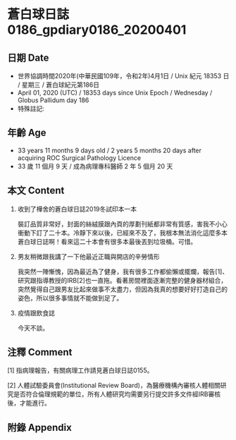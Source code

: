 [_metadata_:encoding]: - "utf-8"
[_metadata_:fileformat]: - "markdown"
[_metadata_:MIME_type]: - "text/plain"
[_metadata_:markdown_version]: - "commonmark version 0.29"
[_metadata_:markdown_spec]: - "https://spec.commonmark.org/0.29/"

# 蒼白球日誌0186_gpdiary0186_20200401 #

## 日期 Date ##

* 世界協調時間2020年(中華民國109年，令和2年)4月1日 / Unix 紀元 18353 日 / 星期三 / 蒼白球紀元第186日
* April 01, 2020 (UTC) / 18353 days since Unix Epoch / Wednesday / Globus Pallidum day 186
* 特殊註記:

## 年齡 Age ##

* 33 years 11 months 9 days old / 2 years 5 months 20 days after acquiring ROC Surgical Pathology Licence
* 33 歲 11 個月 9 天 / 成為病理專科醫師 2 年 5 個月 20 天

## 本文 Content ##

1. 收到了樺舍的蒼白球日誌2019冬試印本一本

    裝訂品質非常好，封面的絲絨膜跟內頁的厚劃刊紙都非常有質感，害我不小心衝動下訂了二十本。冷靜下來以後，已經來不及了，我根本無法消化這麼多本蒼白球日誌啊！看來這二十本會有很多本最後丟到垃圾桶。可惜。

2. 男友稍微跟我講了一下他最近正職與開店的辛勞情形

    我突然一陣慚愧，因為最近為了健身，我有很多工作都偷懶或擺爛，報告[1]、研究跟指導教授的IRB[2]也一直拖。看著房間裡面逐漸完整的健身器材組合，突然覺得自己跟男友比起來做事不太盡力，但因為我真的想要好好打造自己的姿色，所以很多事情就不能做到足了。

3. 疫情跟飲食誌

    今天不談。

## 注釋 Comment ##

[1] 指病理報告，有關病理工作請見蒼白球日誌0155。

[2] 人體試驗委員會(Institutional Review Board)，為醫療機構內審核人體相關研究是否符合倫理規範的單位，所有人體研究均需要另行提交許多文件經IRB審核後，才能進行。

## 附錄 Appendix ##


